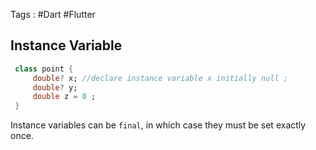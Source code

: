 Tags : #Dart #Flutter 

## Instance Variable 
```Dart
 class point {
	 double? x; //declare instance variable x initially null ;
	 double? y;
	 double z = 0 ;
 }
```
Instance variables can be `final`, in which case they must be set exactly once.

